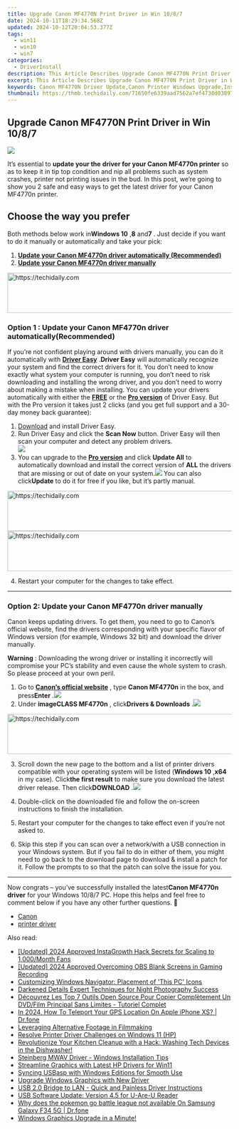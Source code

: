 ```yaml
---
title: Upgrade Canon MF4770N Print Driver in Win 10/8/7
date: 2024-10-11T18:29:34.568Z
updated: 2024-10-12T20:04:53.377Z
tags:
  - win11
  - win10
  - win7
categories:
  - DriverInstall
description: This Article Describes Upgrade Canon MF4770N Print Driver in Win 10/8/7
excerpt: This Article Describes Upgrade Canon MF4770N Print Driver in Win 10/8/7
keywords: Canon MF4770N Driver Update,Canon Printer Windows Upgrade,Install Canon Print Driver for MF4770N,Update Canon MF4770N Driver on Windows,How to Install Canon MF4770N Driver in Windows 10/8/7,Compatible Drivers for Canon MF4770N Printers,Download Latest Canon MF4770N Print Driver
thumbnail: https://thmb.techidaily.com/71650fe6339aad7562a7ef4730d038972f077e65bec2cbda43e5ae4d18379e11.jpg
---
```


## Upgrade Canon MF4770N Print Driver in Win 10/8/7

![](https://images.drivereasy.com/wp-content/uploads/2018/07/img_5b4c7d7f89ce2.jpg)

It’s essential to **update your the**   **driver for your Canon MF4770n printer** so as to keep it in tip top condition and nip all problems such as system crashes, printer not printing issues in the bud. In this post, we’re going to show you 2 safe and easy ways to get the latest driver for your Canon MF4770n printer.

## Choose the way you prefer

 Both methods below work in**Windows 10** ,**8** and**7** . Just decide if you want to do it manually or automatically and take your pick:

1. **[Update your Canon MF4770n driver automatically (Recommended)](#O1)**
2. [**Update your Canon MF4770n driver manually**](#O2)

<!-- affiliate ads begin -->
<a href="https://appsumo.8odi.net/c/5597632/2075472/7443" target="_top" id="2075472">
  <img src="//a.impactradius-go.com/display-ad/7443-2075472" border="0" alt="https://techidaily.com" width="728" height="90"/>
</a>
<img height="0" width="0" src="https://appsumo.8odi.net/i/5597632/2075472/7443" style="position:absolute;visibility:hidden;" border="0" />
<!-- affiliate ads end -->

### Option 1 : Update your Canon MF4770n driver automatically(Recommended)

If you’re not confident playing around with drivers manually, you can do it automatically with [](https://tools.techidaily.com/drivereasy/download/) **[Driver Easy](https://tools.techidaily.com/drivereasy/download/)** .**Driver Easy**  will automatically recognize your system and find the correct drivers for it. You don’t need to know exactly what system your computer is running, you don’t need to risk downloading and installing the wrong driver, and you don’t need to worry about making a mistake when installing. You can update your drivers automatically with either the [**FREE**](https://tools.techidaily.com/drivereasy/download/) [](https://tools.techidaily.com/drivereasy/download/) or the **[Pro version](https://tools.techidaily.com/drivereasy/download/)**  of Driver Easy. But with the Pro version it takes just 2 clicks (and you get full support and a 30-day money back guarantee):

1. [Download](https://tools.techidaily.com/drivereasy/download/) and install Driver Easy.
2. Run Driver Easy and click the **Scan Now** button. Driver Easy will then scan your computer and detect any problem drivers.  
![](https://images.drivereasy.com/wp-content/uploads/2018/11/img_5bfa3dfb7f029.jpg)
3. You can upgrade to the **[Pro version](https://tools.techidaily.com/drivereasy/download/)**  and click **Update All** to automatically download and install the correct version of **ALL**  the drivers that are missing or out of date on your system.![](https://images.drivereasy.com/wp-content/uploads/2018/07/img_5b4c7e148fdf8.jpg) You can also click**Update** to do it for free if you like, but it’s partly manual.

<!-- affiliate ads begin -->
<a href="https://appsumo.8odi.net/c/5597632/2044586/7443" target="_top" id="2044586">
  <img src="//a.impactradius-go.com/display-ad/7443-2044586" border="0" alt="https://techidaily.com" width="728" height="90"/>
</a>
<img height="0" width="0" src="https://appsumo.8odi.net/i/5597632/2044586/7443" style="position:absolute;visibility:hidden;" border="0" />
<!-- affiliate ads end -->

<!-- affiliate ads begin -->
<a href="https://appsumo.8odi.net/c/5597632/2105869/7443" target="_top" id="2105869">
  <img src="//a.impactradius-go.com/display-ad/7443-2105869" border="0" alt="https://techidaily.com" width="728" height="90"/>
</a>
<img height="0" width="0" src="https://appsumo.8odi.net/i/5597632/2105869/7443" style="position:absolute;visibility:hidden;" border="0" />
<!-- affiliate ads end -->

4. Restart your computer for the changes to take effect.

---

### **Option 2: Update your Canon MF4770n driver manually**

 Canon keeps updating drivers. To get them, you need to go to Canon’s official website, find the drivers corresponding with your specific flavor of Windows version (for example, Windows 32 bit) and download the driver manually.

**Warning** : Downloading the wrong driver or installing it incorrectly will compromise your PC’s stability and even cause the whole system to crash. So please proceed at your own peril.

1. Go to **[Canon’s official website](https://www.usa.canon.com/internet/portal/us/home)**  , type **Canon MF4770n** in the box, and press**Enter** .![](https://images.drivereasy.com/wp-content/uploads/2018/05/img_5b03f1a0cf44c.png)
2. Under **imageCLASS MF4770n** , click**Drivers & Downloads** .![](https://images.drivereasy.com/wp-content/uploads/2018/05/img_5b03db4a0d862.jpg)

<!-- affiliate ads begin -->
<a href="https://unicoeye.pxf.io/c/5597632/2134235/18498" target="_top" id="2134235">
  <img src="//a.impactradius-go.com/display-ad/18498-2134235" border="0" alt="https://techidaily.com" width="728" height="90"/>
</a>
<img height="0" width="0" src="https://unicoeye.pxf.io/i/5597632/2134235/18498" style="position:absolute;visibility:hidden;" border="0" />
<!-- affiliate ads end -->

3. Scroll down the new page to the bottom and a list of printer drivers compatible with your operating system will be listed (**Windows 10** ,**x64** in my case). Click**the first result** to make sure you download the latest driver release. Then click**DOWNLOAD** .![](https://images.drivereasy.com/wp-content/uploads/2018/05/img_5b03db3044199.jpg)

4. Double-click on the downloaded file and follow the on-screen instructions to finish the installation.
5. Restart your computer for the changes to take effect even if you’re not asked to.
6. Skip this step if you can scan over a network/with a USB connection in your Windows system. But if you fail to do in either of them, you might need to go back to the download page to download & install a patch for it. Follow the prompts to so that the patch can solve the issue for you.

---

 Now congrats – you’ve successfully installed the latest**Canon MF4770n driver** for your Windows 10/8/7 PC. Hope this helps and feel free to comment below if you have any other further questions. 🙂

* [Canon](https://tools.techidaily.com/drivereasy/download/)
* [printer driver](https://tools.techidaily.com/drivereasy/download/)

<ins class="adsbygoogle"
     style="display:block"
     data-ad-format="autorelaxed"
     data-ad-client="ca-pub-7571918770474297"
     data-ad-slot="1223367746"></ins>

<ins class="adsbygoogle"
     style="display:block"
     data-ad-client="ca-pub-7571918770474297"
     data-ad-slot="8358498916"
     data-ad-format="auto"
     data-full-width-responsive="true"></ins>

<span class="atpl-alsoreadstyle">Also read:</span>
<div><ul>
<li><a href="https://instagram-videos.techidaily.com/updated-2024-approved-instagrowth-hack-secrets-for-scaling-to-1000month-fans/"><u>[Updated] 2024 Approved InstaGrowth Hack Secrets for Scaling to 1,000/Month Fans</u></a></li>
<li><a href="https://remote-screen-capture.techidaily.com/updated-2024-approved-overcoming-obs-blank-screens-in-gaming-recording/"><u>[Updated] 2024 Approved Overcoming OBS Blank Screens in Gaming Recording</u></a></li>
<li><a href="https://win11-tips.techidaily.com/customizing-windows-navigator-placement-of-this-pc-icons/"><u>Customizing Windows Navigator: Placement of 'This PC' Icons</u></a></li>
<li><a href="https://remote-screen-capture.techidaily.com/darkened-details-expert-techniques-for-night-photography-success/"><u>Darkened Details Expert Techniques for Night Photography Success</u></a></li>
<li><a href="https://vp-tips.techidaily.com/decouvrez-les-top-7-outils-open-source-pour-copier-completement-un-dvdfilm-principal-sans-limites-tutoriel-complet/"><u>Découvrez Les Top 7 Outils Open Source Pour Copier Complètement Un DVD/Film Principal Sans Limites - Tutoriel Complet</u></a></li>
<li><a href="https://blog-min.techidaily.com/in-2024-how-to-teleport-your-gps-location-on-apple-iphone-xs-drfone-by-drfone-virtual-ios/"><u>In 2024, How To Teleport Your GPS Location On Apple iPhone XS? | Dr.fone</u></a></li>
<li><a href="https://extra-lessons.techidaily.com/leveraging-alternative-footage-in-filmmaking/"><u>Leveraging Alternative Footage in Filmmaking</u></a></li>
<li><a href="https://driver-install.techidaily.com/resolve-printer-driver-challenges-on-windows-11-hp/"><u>Resolve Printer Driver Challenges on Windows 11 (HP)</u></a></li>
<li><a href="https://hardware-tips.techidaily.com/revolutionize-your-kitchen-cleanup-with-a-hack-washing-tech-devices-in-the-dishwasher/"><u>Revolutionize Your Kitchen Cleanup with a Hack: Washing Tech Devices in the Dishwasher!</u></a></li>
<li><a href="https://driver-install.techidaily.com/steinberg-mwav-driver-windows-installation-tips/"><u>Steinberg MWAV Driver - Windows Installation Tips</u></a></li>
<li><a href="https://driver-install.techidaily.com/streamline-graphics-with-latest-hp-drivers-for-win11/"><u>Streamline Graphics with Latest HP Drivers for Win11</u></a></li>
<li><a href="https://driver-install.techidaily.com/syncing-usbasp-with-windows-editions-for-smooth-use/"><u>Syncing USBasp with Windows Editions for Smooth Use</u></a></li>
<li><a href="https://driver-install.techidaily.com/upgrade-windows-graphics-with-new-driver/"><u>Upgrade Windows Graphics with New Driver</u></a></li>
<li><a href="https://driver-install.techidaily.com/usb-20-bridge-to-lan-quick-and-painless-driver-instructions/"><u>USB 2.0 Bridge to LAN - Quick and Painless Driver Instructions</u></a></li>
<li><a href="https://driver-install.techidaily.com/usb-software-update-version-45-for-u-are-u-reader/"><u>USB Software Update: Version 4.5 for U-Are-U Reader</u></a></li>
<li><a href="https://change-location.techidaily.com/why-does-the-pokemon-go-battle-league-not-available-on-samsung-galaxy-f34-5g-drfone-by-drfone-virtual-android/"><u>Why does the pokemon go battle league not available On Samsung Galaxy F34 5G | Dr.fone</u></a></li>
<li><a href="https://driver-install.techidaily.com/windows-graphics-upgrade-in-a-minute/"><u>Windows Graphics Upgrade in a Minute!</u></a></li>
</ul></div>

